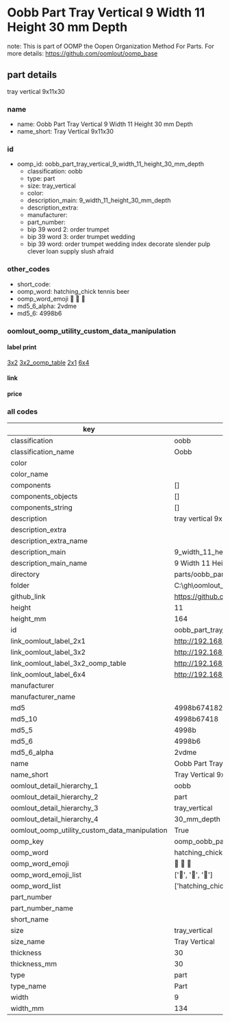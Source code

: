 # Oobb Part Tray Vertical 9 Width 11 Height 30 mm Depth  

note: This is part of OOMP the Oopen Organization Method For Parts. For more details: https://github.com/oomlout/oomp_base

##  part details
  



tray vertical 9x11x30



### name
* name: Oobb Part Tray Vertical 9 Width 11 Height 30 mm Depth
* name_short: Tray Vertical 9x11x30 
### id
* oomp_id: oobb_part_tray_vertical_9_width_11_height_30_mm_depth
  * classification: oobb
  * type: part
  * size: tray_vertical
  * color: 
  * description_main: 9_width_11_height_30_mm_depth
  * description_extra: 
  * manufacturer: 
  * part_number: 
  * bip 39 word 2: order trumpet
  * bip 39 word 3: order trumpet wedding
  * bip 39 word: order trumpet wedding index decorate slender pulp clever loan supply slush afraid

### other_codes
* short_code: 
* oomp_word: hatching_chick tennis beer
* oomp_word_emoji :hatching_chick: :tennis: :beer:
* md5_6_alpha: 2vdme
* md5_6: 4998b6






### oomlout_oomp_utility_custom_data_manipulation
#### label print
[3x2](http://192.168.1.245:1112/?label=oomp%202vdme)
[3x2_oomp_table](http://192.168.1.108:1112/?label=oomp%202vdme)
[2x1](http://192.168.1.242:1112/?label=oomp%202vdme)
[6x4](http://192.168.1.55:1112/?label=oomp%202vdme)    

#### link

                              

#### price







### all codes 
| key | value |  
| --- | --- |  
| classification | oobb |  
| classification_name | Oobb |  
| color |  |  
| color_name |  |  
| components | [] |  
| components_objects | [] |  
| components_string | [] |  
| description | tray vertical 9x11x30 |  
| description_extra |  |  
| description_extra_name |  |  
| description_main | 9_width_11_height_30_mm_depth |  
| description_main_name | 9 Width 11 Height 30 mm Depth |  
| directory | parts/oobb_part_tray_vertical_9_width_11_height_30_mm_depth |  
| folder | C:\gh\oomlout_oobb_version_4_generated_parts\parts\oobb_part_tray_vertical_9_width_11_height_30_mm_depth |  
| github_link | https://github.com/oomlout/oomlout_oomp_part_src/tree/main/parts/oobb_part_tray_vertical_9_width_11_height_30_mm_depth |  
| height | 11 |  
| height_mm | 164 |  
| id | oobb_part_tray_vertical_9_width_11_height_30_mm_depth |  
| link_oomlout_label_2x1 | http://192.168.1.242:1112/?label=oomp%202vdme |  
| link_oomlout_label_3x2 | http://192.168.1.245:1112/?label=oomp%202vdme |  
| link_oomlout_label_3x2_oomp_table | http://192.168.1.108:1112/?label=oomp%202vdme |  
| link_oomlout_label_6x4 | http://192.168.1.55:1112/?label=oomp%202vdme |  
| manufacturer |  |  
| manufacturer_name |  |  
| md5 | 4998b674182a95af2d1c872df1fa64e1 |  
| md5_10 | 4998b67418 |  
| md5_5 | 4998b |  
| md5_6 | 4998b6 |  
| md5_6_alpha | 2vdme |  
| name | Oobb Part Tray Vertical 9 Width 11 Height 30 mm Depth |  
| name_short | Tray Vertical 9x11x30  |  
| oomlout_detail_hierarchy_1 | oobb |  
| oomlout_detail_hierarchy_2 | part |  
| oomlout_detail_hierarchy_3 | tray_vertical |  
| oomlout_detail_hierarchy_4 | 30_mm_depth |  
| oomlout_oomp_utility_custom_data_manipulation | True |  
| oomp_key | oomp_oobb_part_tray_vertical_9_width_11_height_30_mm_depth |  
| oomp_word | hatching_chick tennis beer |  
| oomp_word_emoji | :hatching_chick: :tennis: :beer: |  
| oomp_word_emoji_list | [':hatching_chick:', ':tennis:', ':beer:'] |  
| oomp_word_list | ['hatching_chick', 'tennis', 'beer'] |  
| part_number |  |  
| part_number_name |  |  
| short_name |  |  
| size | tray_vertical |  
| size_name | Tray Vertical |  
| thickness | 30 |  
| thickness_mm | 30 |  
| type | part |  
| type_name | Part |  
| width | 9 |  
| width_mm | 134 |  

